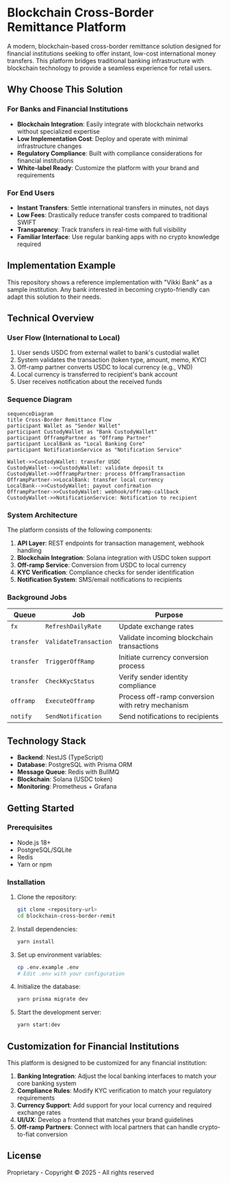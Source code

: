 # Blockchain Cross-Border Remittance Platform

A modern, blockchain-based cross-border remittance solution designed for financial institutions seeking to offer instant, low-cost international money transfers. This platform bridges traditional banking infrastructure with blockchain technology to provide a seamless experience for retail users.

## Why Choose This Solution

### For Banks and Financial Institutions
- **Blockchain Integration**: Easily integrate with blockchain networks without specialized expertise
- **Low Implementation Cost**: Deploy and operate with minimal infrastructure changes
- **Regulatory Compliance**: Built with compliance considerations for financial institutions
- **White-label Ready**: Customize the platform with your brand and requirements

### For End Users
- **Instant Transfers**: Settle international transfers in minutes, not days
- **Low Fees**: Drastically reduce transfer costs compared to traditional SWIFT
- **Transparency**: Track transfers in real-time with full visibility
- **Familiar Interface**: Use regular banking apps with no crypto knowledge required

## Implementation Example

This repository shows a reference implementation with "Vikki Bank" as a sample institution. Any bank interested in becoming crypto-friendly can adapt this solution to their needs.

## Technical Overview

### User Flow (International to Local)

1. User sends USDC from external wallet to bank's custodial wallet
2. System validates the transaction (token type, amount, memo, KYC)
3. Off-ramp partner converts USDC to local currency (e.g., VND)
4. Local currency is transferred to recipient's bank account
5. User receives notification about the received funds

### Sequence Diagram

```mermaid
sequenceDiagram
title Cross-Border Remittance Flow
participant Wallet as "Sender Wallet"
participant CustodyWallet as "Bank CustodyWallet"
participant OfframpPartner as "Offramp Partner"
participant LocalBank as "Local Banking Core"
participant NotificationService as "Notification Service"

Wallet->>CustodyWallet: transfer USDC
CustodyWallet-->>CustodyWallet: validate deposit tx
CustodyWallet->>OfframpPartner: process OfframpTransaction
OfframpPartner->>LocalBank: transfer local currency
LocalBank-->>CustodyWallet: payout confirmation
OfframpPartner->>CustodyWallet: webhook/offramp-callback
CustodyWallet->>NotificationService: Notification to recipient
```

### System Architecture

The platform consists of the following components:

1. **API Layer**: REST endpoints for transaction management, webhook handling
2. **Blockchain Integration**: Solana integration with USDC token support
3. **Off-ramp Service**: Conversion from USDC to local currency
4. **KYC Verification**: Compliance checks for sender identification
5. **Notification System**: SMS/email notifications to recipients

### Background Jobs

| Queue          | Job                     | Purpose                                                                       |
|----------------|-------------------------|-------------------------------------------------------------------------------|
| `fx`           | `RefreshDailyRate`      | Update exchange rates                                                        |
| `transfer`     | `ValidateTransaction`   | Validate incoming blockchain transactions                                    |
| `transfer`     | `TriggerOffRamp`        | Initiate currency conversion process                                         |
| `transfer`     | `CheckKycStatus`        | Verify sender identity compliance                                            |
| `offramp`      | `ExecuteOfframp`        | Process off-ramp conversion with retry mechanism                             |
| `notify`       | `SendNotification`      | Send notifications to recipients                                             |

## Technology Stack

- **Backend**: NestJS (TypeScript)
- **Database**: PostgreSQL with Prisma ORM
- **Message Queue**: Redis with BullMQ
- **Blockchain**: Solana (USDC token)
- **Monitoring**: Prometheus + Grafana

## Getting Started

### Prerequisites

- Node.js 18+
- PostgreSQL/SQLite
- Redis
- Yarn or npm

### Installation

1. Clone the repository:
   ```bash
   git clone <repository-url>
   cd blockchain-cross-border-remit
   ```

2. Install dependencies:
   ```bash
   yarn install
   ```

3. Set up environment variables:
   ```bash
   cp .env.example .env
   # Edit .env with your configuration
   ```

4. Initialize the database:
   ```bash
   yarn prisma migrate dev
   ```

5. Start the development server:
   ```bash
   yarn start:dev
   ```

## Customization for Financial Institutions

This platform is designed to be customized for any financial institution:

1. **Banking Integration**: Adjust the local banking interfaces to match your core banking system
2. **Compliance Rules**: Modify KYC verification to match your regulatory requirements
3. **Currency Support**: Add support for your local currency and required exchange rates
4. **UI/UX**: Develop a frontend that matches your brand guidelines
5. **Off-ramp Partners**: Connect with local partners that can handle crypto-to-fiat conversion

## License

Proprietary - Copyright © 2025 - All rights reserved 